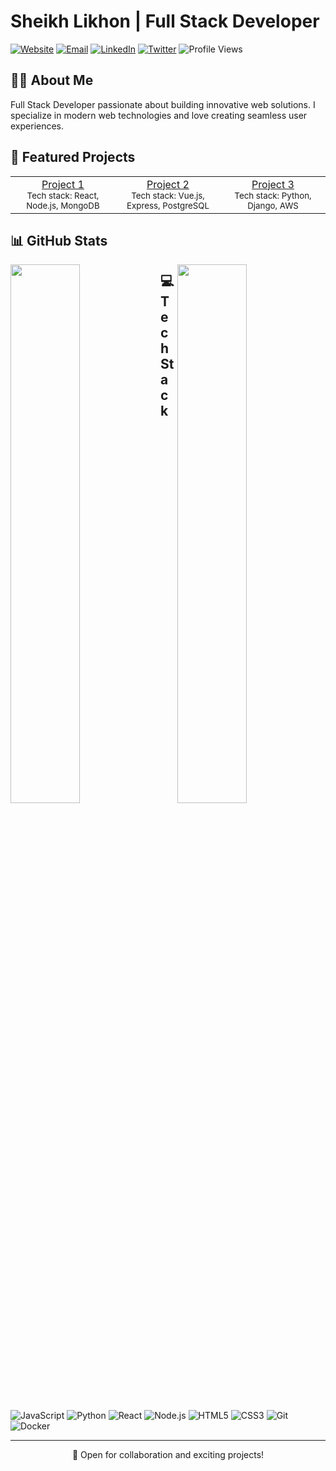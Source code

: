 # Sheikh Likhon | Full Stack Developer

[![Website](https://img.shields.io/badge/Website-likhon.xyz-1abc9c?style=flat-square)](https://likhon.xyz)
[![Email](https://img.shields.io/badge/Email-sheikh@likhon.xyz-ea4335?style=flat-square)](mailto:sheikh@likhon.xyz)
[![LinkedIn](https://img.shields.io/badge/LinkedIn-Profile-0077b5?style=flat-square)](https://linkedin.com/in/Iikhon)
[![Twitter](https://img.shields.io/twitter/follow/Iikhon?style=flat-square&color=1DA1F2)](https://twitter.com/Iikhon)
![Profile Views](https://komarev.com/ghpvc/?username=Iikhon&style=flat-square&color=1abc9c)

## 👨‍💻 About Me

Full Stack Developer passionate about building innovative web solutions. I specialize in modern web technologies and love creating seamless user experiences.

## 🚀 Featured Projects

<table>
  <tr>
    <td align="center" width="33%">
      <a href="#project-1">Project 1</a><br/>
      <sub>Tech stack: React, Node.js, MongoDB</sub>
    </td>
    <td align="center" width="33%">
      <a href="#project-2">Project 2</a><br/>
      <sub>Tech stack: Vue.js, Express, PostgreSQL</sub>
    </td>
    <td align="center" width="33%">
      <a href="#project-3">Project 3</a><br/>
      <sub>Tech stack: Python, Django, AWS</sub>
    </td>
  </tr>
</table>

## 📊 GitHub Stats

<img align="left" width="47%" src="https://github-readme-stats.vercel.app/api?username=Iikhon&show_icons=true&theme=tokyonight&hide_border=true"/>
<img align="right" width="47%" src="https://github-readme-stats.vercel.app/api/top-langs/?username=Iikhon&layout=compact&theme=tokyonight&hide_border=true"/>

## 💻 Tech Stack

![JavaScript](https://img.shields.io/badge/JavaScript-F7DF1E?style=flat-square&logo=javascript&logoColor=black)
![Python](https://img.shields.io/badge/Python-3776AB?style=flat-square&logo=python&logoColor=white)
![React](https://img.shields.io/badge/React-61DAFB?style=flat-square&logo=react&logoColor=black)
![Node.js](https://img.shields.io/badge/Node.js-339933?style=flat-square&logo=node.js&logoColor=white)
![HTML5](https://img.shields.io/badge/HTML5-E34F26?style=flat-square&logo=html5&logoColor=white)
![CSS3](https://img.shields.io/badge/CSS3-1572B6?style=flat-square&logo=css3&logoColor=white)
![Git](https://img.shields.io/badge/Git-F05032?style=flat-square&logo=git&logoColor=white)
![Docker](https://img.shields.io/badge/Docker-2496ED?style=flat-square&logo=docker&logoColor=white)

---

<p align="center">💌 Open for collaboration and exciting projects!</p>
